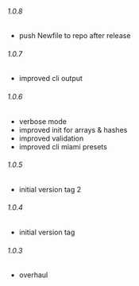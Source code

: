 ###### 1.0.8
* push Newfile to repo after release

###### 1.0.7
* improved cli output

###### 1.0.6
* verbose mode
* improved init for arrays & hashes
* improved validation
* improved cli miami presets

###### 1.0.5
* initial version tag 2

###### 1.0.4
* initial version tag

###### 1.0.3
* overhaul
